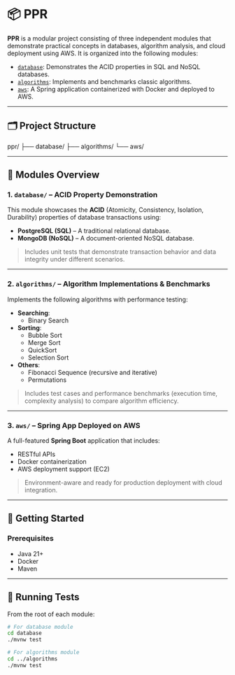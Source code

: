 # 📦 PPR

**PPR** is a modular project consisting of three independent modules that demonstrate practical concepts in databases, algorithm analysis, and cloud deployment using AWS. It is organized into the following modules:

- [`database`](./database): Demonstrates the ACID properties in SQL and NoSQL databases.
- [`algorithms`](./algorithms): Implements and benchmarks classic algorithms.
- [`aws`](./aws): A Spring application containerized with Docker and deployed to AWS.

---

## 🗂 Project Structure

ppr/
├── database/
├── algorithms/
└── aws/

---

## 📁 Modules Overview

### 1. `database/` – ACID Property Demonstration

This module showcases the **ACID** (Atomicity, Consistency, Isolation, Durability) properties of database transactions using:

- **PostgreSQL (SQL)** – A traditional relational database.
- **MongoDB (NoSQL)** – A document-oriented NoSQL database.

> Includes unit tests that demonstrate transaction behavior and data integrity under different scenarios.

---

### 2. `algorithms/` – Algorithm Implementations & Benchmarks

Implements the following algorithms with performance testing:

- **Searching**:
    - Binary Search
- **Sorting**:
    - Bubble Sort
    - Merge Sort
    - QuickSort
    - Selection Sort
- **Others**:
    - Fibonacci Sequence (recursive and iterative)
    - Permutations

> Includes test cases and performance benchmarks (execution time, complexity analysis) to compare algorithm efficiency.

---

### 3. `aws/` – Spring App Deployed on AWS

A full-featured **Spring Boot** application that includes:

- RESTful APIs
- Docker containerization
- AWS deployment support (EC2)

> Environment-aware and ready for production deployment with cloud integration.

---

## 🚀 Getting Started

### Prerequisites

- Java 21+
- Docker
- Maven

---

## 🧪 Running Tests

From the root of each module:

```bash
# For database module
cd database
./mvnw test

# For algorithms module
cd ../algorithms
./mvnw test
